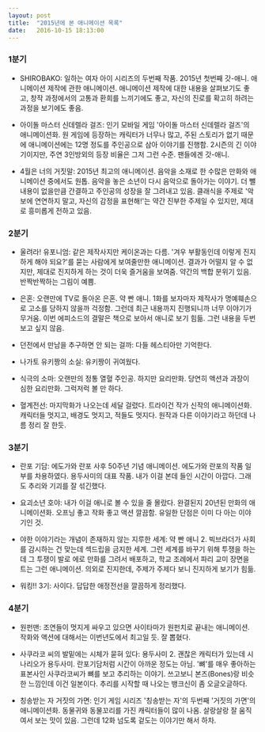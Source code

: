 ```yaml
---
layout: post
title:  "2015년에 본 애니메이션 목록"
date:   2016-10-15 18:13:00
---
```


### 1분기

+ SHIROBAKO: 일하는 여자 아이 시리즈의 두번째 작품. 2015년 첫번째 갓-애니. 애니메이션 제작에 관한 애니메이션. 애니메이션 제작에 대한 내용을 살펴보기도 좋고, 창작 과정에서의 고통과 환희를 느끼기에도 좋고, 자신의 진로를 확고히 하려는 과정을 보기에도 좋음.

+ 아이돌 마스터 신데렐라 걸즈: 인기 모바일 게임 '아이돌 마스터 신데렐라 걸즈'의 애니메이션화. 원 게임에 등장하는 캐릭터가 너무나 많고, 주된 스토리가 없기 때문에 애니메이션에는 12명 정도를 주인공으로 삼아 이야기를 진행함. 2시즌의 긴 이야기이지만, 주연 3인방외의 등장 비율은 그저 그런 수준. 팬들에겐 갓-애니.

+ 4월은 너의 거짓말: 2015년 최고의 애니메이션. 음악을 소재로 한 수많은 만화와 애니메이션 중에서도 원톱. 음악을 놓은 소년이 다시 음악으로 돌아가는 이야기. 더 뺄 내용이 없을만큼 간결하고 주인공의 성장을 잘 그려내고 있음. 클래식을 주제로 '악보에 연연하지 말고, 자신의 감정을 표현해!'는 약간 진부한 주제일 수 있지만, 제대로 흥미롭게 전하고 있음.

### 2분기

+ 울려라! 유포니엄: 같은 제작사지만 케이온과는 다름. '겨우 부활동인데 이렇게 진지하게 해야 되요?'를 묻는 사람에게 보여줄만한 애니메이션. 결과가 어떨지 알 수 없지만, 제대로 진지하게 하는 것이 더욱 즐거움을 보여줌. 약간의 백합 분위기 있음. 반짝반짝하는 그림이 예쁨.

+ 은혼: 오랜만에 TV로 돌아온 은혼. 약 빤 애니. 1화를 보자마자 제작사가 명예훼손으로 고소를 당하지 않을까 걱정함. 그런데 최근 내용까지 진행되니까 너무 이야기가 무거움. 이번 에피소드의 결말은 책으로 보아서 애니로 보기 힘듦. 그런 내용을 두번 보고 싶지 않음.

+ 던전에서 만남을 추구하면 안 되는 걸까: 다들 헤스티아만 기억한다.

+ 나가토 유키짱의 소실: 유키짱이 귀여웠다.

+ 식극의 소마: 오랜만의 정통 열혈 주인공. 하지만 요리만화. 당연히 액션과 과장이 심한 요리만화. 그럭저럭 볼 만 하다.

+ 혈계전선: 마지막화가 나오는데 세달 걸렸다. 트라이건 작가 신작의 애니메이션화. 캐릭터들 멋지고, 배경도 멋지고, 적들도 멋지다. 원작과 다른 이야기라고 하던데 나름 정리 잘 한듯.

### 3분기

+ 란포 기담: 에도가와 란포 사후 50주년 기념 애니메이션. 에도가와 란포의 작품 일부를 차용하였다. 용두사미의 대표 작품. 내가 이걸 본데 들인 시간이 아깝다. 그래도 추리와 기괴를 잘 섞긴했다.

+ 요괴소년 호야: 내가 이걸 애니로 볼 수 있을 줄 몰랐다. 완결된지 20년된 만화의 애니메이션화. 오프닝 좋고 작화 좋고 액션 깔끔함. 유일한 단점은 이미 다 아는 이야기인 것.

+ 야한 이야기라는 개념이 존재하지 않는 지루한 세계: 약 빤 애니 2. 빅브라더가 사회를 감시하는 건 맞는데 섹드립을 금지한 세계. 그런 세계를 바꾸기 위해 투쟁을 하는데 그 투쟁이 발로 에로 만화를 그려서 배포하고, 학교 조례에서 파리 교미 장면을 트는 그런 애니메이션. 의외로 진지한데, 주제가 주제다 보니 진지하게 보기가 힘듦.

+ 워킹!! 3기: 사이다. 답답한 애정전선을 깔끔하게 정리했다.

### 4분기

+ 원펀맨: 조연들이 멋지게 싸우고 있으면 사이타마가 원펀치로 끝내는 애니메이션. 작화와 액션에 대해서는 이번년도에서 최고일 듯. 잘 뽑혔다.

+ 사쿠라코 씨의 발밑에는 시체가 묻혀 있다: 용두사미 2. 괜찮은 캐릭터가 있는데 시나리오가 용두사미. 란포기담처럼 시간이 아까운 정도는 아님. '뼈'를 매우 좋아하는 표본사인 사쿠라코씨가 뼈를 보고 추리하는 이야기. 쓰고보니 본즈(Bones)랑 비슷한 느낌인데 이건 일본이다. 추리를 시작할 때 나오는 뱅크신이 좀 오글오글하다.

+ 칭송받는 자 거짓의 가면: 인기 게임 시리즈 '칭송받는 자'의 두번째 '거짓의 가면'의 애니메이션화. 동물귀와 동물꼬리를 가진 캐릭터들이 많이 나옴. 살랑살랑 잘 움직여서 보는 맛이 있음. 그런데 12화 넘도록 겉도는 이야기만 해서 하차.
